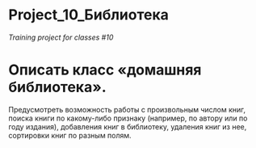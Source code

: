 # Project_10_Библиотека

_Training project for classes #10_

# Описать класс «домашняя библиотека». 
  Предусмотреть возможность работы с произвольным числом книг,
  поиска книги по какому-либо признаку (например, по автору или по году издания), добавления книг в библиотеку,
  удаления книг из нее, сортировки книг по разным полям.
